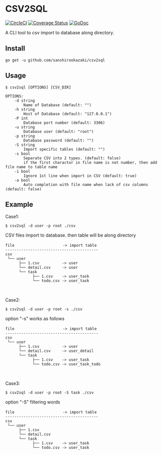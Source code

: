 # CSV2SQL
[![CircleCI](https://circleci.com/gh/sanshirookazaki/csv2sql.svg?style=svg)](https://circleci.com/gh/sanshirookazaki/csv2sql)
[![Coverage Status](https://coveralls.io/repos/github/sanshirookazaki/csv2sql/badge.svg?branch=master)](https://coveralls.io/github/sanshirookazaki/csv2sql?branch=master)
[![GoDoc](https://godoc.org/github.com/sanshirookazaki/csv2sql?status.svg)](https://godoc.org/github.com/sanshirookazaki/csv2sql)

A CLI tool to csv import to database along directory.

## Install

```
go get -u github.com/sanshirookazaki/csv2sql
```

## Usage

```
$ csv2sql [OPTIONS] [CSV_DIR]

OPTIONS:
    -d string
        Name of Database (default: "")
    -h string
        Host of Database (default: "127.0.0.1")
    -P int
        Database port number (default: 3306)
    -u string
        Database user (default: "root")
    -p string
        Database password (default: "")
    -S string
        Import specific tables (default: "")
    -s bool
        Separate CSV into 2 types. (default: false)
        if the first charactor in file name is not number, then add file name to table name
    -i bool
        Ignore 1st line when import in CSV (default: true)
    -a bool
        Auto completion with file name when lack of csv columns (default: false)
```

## Example
Case1:
```
$ csv2sql -d user -p root ./csv
```

CSV files import to database. then table will be along directory
```
file                  　　-> import table
-----------------------------------------
csv
 └── user
      ├── 1.csv          -> user
      └── detail.csv     -> user
      └── task
            ├── 1.csv    -> user_task
            └── todo.csv -> user_task
```

<br>

Case2:
```
$ csv2sql -d user -p root -s ./csv
```

option "-s" works as follows
```
file                  　　-> import table
-----------------------------------------
csv
 └── user
      ├── 1.csv          -> user
      └── detail.csv     -> user_detail
      └── task
            ├── 1.csv    -> user_task
            └── todo.csv -> user_task_todo
```

<br>

Case3:
```
$ csv2sql -d user -p root -S task ./csv
```

option "-S" filtering words
```
file                  　　-> import table
-----------------------------------------
csv
 └── user
      ├── 1.csv
      └── detail.csv
      └── task
            ├── 1.csv    -> user_task
            └── todo.csv -> user_task
```
